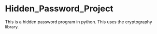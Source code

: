 # Hidden_Password_Project
This is a hidden password program in python. This uses the cryptography library.
